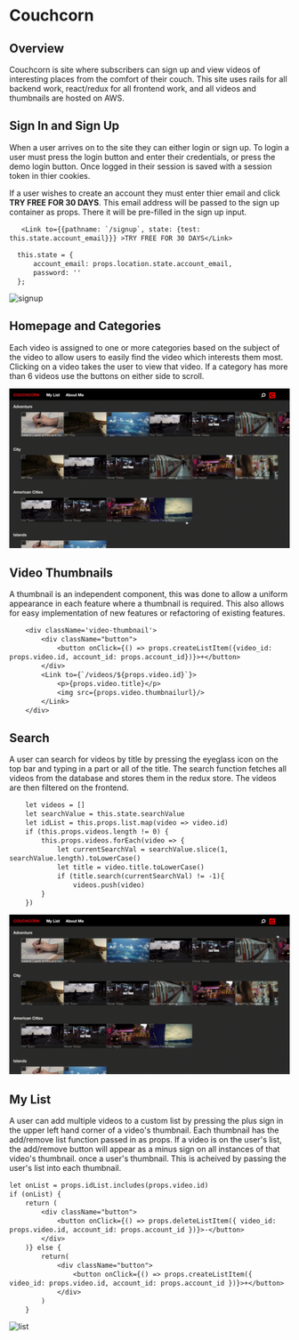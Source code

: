 # Couchcorn

## Overview

   Couchcorn is site where subscribers can sign up and view videos of interesting places from the comfort of their couch. This site uses rails for all backend work, react/redux for all frontend work, and all videos and thumbnails are hosted on AWS.
   
## Sign In and Sign Up

When a user arrives on to the site they can either login or sign up. To login a user must press the login button and enter their credentials, or press the demo login button. Once logged in their session is saved with a session token in thier cookies. 

If a user wishes to create an account they must enter thier email and click **TRY FREE FOR 30 DAYS**. This email address will be passed to the sign up container as props. There it will be pre-filled in the sign up input. 

```
   <Link to={{pathname: `/signup`, state: {test: this.state.account_email}}} >TRY FREE FOR 30 DAYS</Link>
```

```
  this.state = {
      account_email: props.location.state.account_email,
      password: ''
  };
```

![signup](/app/assets/images/signup.gif)




## Homepage and Categories

Each video is assigned to one or more categories based on the subject of the video to allow users to easily find the video which interests them most. Clicking on a video takes the user to view that video. If a category has more than 6 videos use the buttons on either side to scroll. 

![scroll](/app/assets/images/Scroll.gif)




## Video Thumbnails

A thumbnail is an independent component, this was done to allow a uniform appearance in each feature where a thumbnail is required. This also allows for easy implementation of new features or refactoring of existing features.

```
    <div className='video-thumbnail'>
        <div className="button">
            <button onClick={() => props.createListItem({video_id: props.video.id, account_id: props.account_id})}>+</button>
        </div>
        <Link to={`/videos/${props.video.id}`}>
            <p>{props.video.title}</p>
            <img src={props.video.thumbnailurl}/>
        </Link>
    </div>
```




## Search

A user can search for videos by title by pressing the eyeglass icon on the top bar and typing in a part or all of the title. The search function fetches all videos from the database and stores them in the redux store. The videos are then filtered on the frontend. 


```
    let videos = []
    let searchValue = this.state.searchValue
    let idList = this.props.list.map(video => video.id)
    if (this.props.videos.length != 0) {
        this.props.videos.forEach(video => {
            let currentSearchVal = searchValue.slice(1, searchValue.length).toLowerCase()
            let title = video.title.toLowerCase()
            if (title.search(currentSearchVal) != -1){
                videos.push(video)
        }
    })
```

![search](/app/assets/images/Search.gif)




## My List

A user can add multiple videos to a custom list by pressing the plus sign in the upper left hand corner of a video's thumbnail. Each thumbnail has the add/remove list function passed in as props. If a video is on the user's list, the add/remove button will appear as a minus sign on all instances of that video's thumbnail. once a user's thumbnail. This is acheived by passing the user's list into each thumbnail. 

```
let onList = props.idList.includes(props.video.id)
if (onList) {
    return (
        <div className="button">
            <button onClick={() => props.deleteListItem({ video_id: props.video.id, account_id: props.account_id })}>-</button>
        </div>
    )} else {
        return(
            <div className="button">
                <button onClick={() => props.createListItem({ video_id: props.video.id, account_id: props.account_id })}>+</button>
            </div>
        )
    }
```

![list](/app/assets/images/List.gif)
